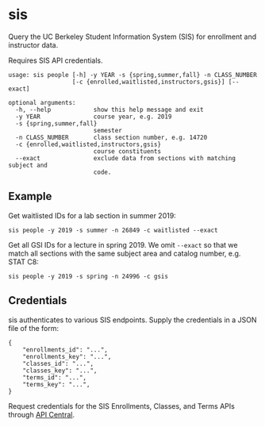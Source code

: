 sis
===
Query the UC Berkeley Student Information System (SIS) for enrollment and
instructor data.

Requires SIS API credentials.

```
usage: sis people [-h] -y YEAR -s {spring,summer,fall} -n CLASS_NUMBER
                  [-c {enrolled,waitlisted,instructors,gsis}] [--exact]

optional arguments:
  -h, --help            show this help message and exit
  -y YEAR               course year, e.g. 2019
  -s {spring,summer,fall}
                        semester
  -n CLASS_NUMBER       class section number, e.g. 14720
  -c {enrolled,waitlisted,instructors,gsis}
                        course constituents
  --exact               exclude data from sections with matching subject and
                        code.
```

Example
-------
Get waitlisted IDs for a lab section in summer 2019:

`sis people -y 2019 -s summer -n 26849 -c waitlisted --exact`

Get all GSI IDs for a lecture in spring 2019. We omit `--exact` so that we match
all sections with the same subject area and catalog number, e.g. STAT C8:

`sis people -y 2019 -s spring -n 24996 -c gsis`

Credentials
-----------
sis authenticates to various SIS endpoints. Supply the credentials in a
JSON file of the form:
```
{
	"enrollments_id": "...",
	"enrollments_key": "...",
	"classes_id": "...",
	"classes_key": "...",
	"terms_id": "...",
	"terms_key": "...",
}
```
Request credentials for the SIS Enrollments, Classes, and Terms APIs through
[API Central](https://api-central.berkeley.edu).
